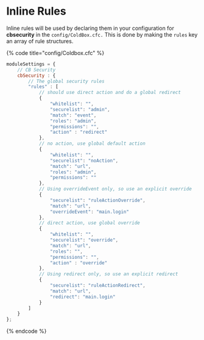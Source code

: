 # Inline Rules

Inline rules will be used by declaring them in your configuration for **cbsecurity** in the `config/ColdBox.cfc.`  This is done by making the `rules` key an array of rule structures.

{% code title="config/Coldbox.cfc" %}
```javascript
moduleSettings = {
	// CB Security
	cbSecurity : {
		// The global security rules
		"rules" : [
			// should use direct action and do a global redirect
			{
				"whitelist": "",
				"securelist": "admin",
				"match": "event",
				"roles": "admin",
				"permissions": "",
				"action" : "redirect"
			},
			// no action, use global default action
			{
				"whitelist": "",
				"securelist": "noAction",
				"match": "url",
				"roles": "admin",
				"permissions": ""
			},
			// Using overrideEvent only, so use an explicit override
			{
				"securelist": "ruleActionOverride",
				"match": "url",
				"overrideEvent": "main.login"
			},
			// direct action, use global override
			{
				"whitelist": "",
				"securelist": "override",
				"match": "url",
				"roles": "",
				"permissions": "",
				"action" : "override"
			},
			// Using redirect only, so use an explicit redirect
			{
				"securelist": "ruleActionRedirect",
				"match": "url",
				"redirect": "main.login"
			}
		]
	}
};
```
{% endcode %}
